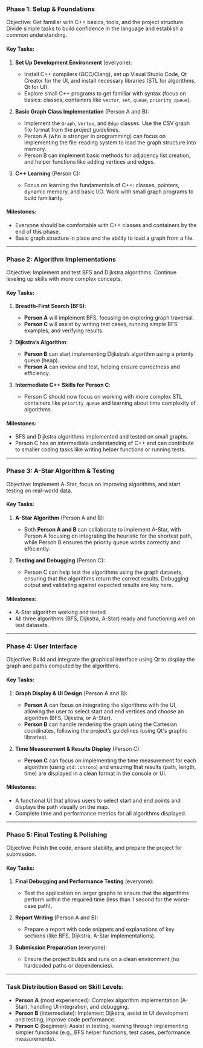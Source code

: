 ### **Phase 1: Setup & Foundations**
Objective: Get familiar with C++ basics, tools, and the project structure. Divide simple tasks to build confidence in the language and establish a common understanding.

#### Key Tasks:
1. **Set Up Development Environment** (everyone):
   - Install C++ compilers (GCC/Clang), set up Visual Studio Code, Qt Creator for the UI, and install necessary libraries (STL for algorithms, Qt for UI).
   - Explore small C++ programs to get familiar with syntax (focus on basics: classes, containers like `vector`, `set`, `queue`, `priority_queue`).

2. **Basic Graph Class Implementation** (Person A and B):
   - Implement the `Graph`, `Vertex`, and `Edge` classes. Use the CSV graph file format from the project guidelines.
   - Person A (who is stronger in programming) can focus on implementing the file-reading system to load the graph structure into memory.
   - Person B can implement basic methods for adjacency list creation, and helper functions like adding vertices and edges.

3. **C++ Learning** (Person C):
   - Focus on learning the fundamentals of C++: classes, pointers, dynamic memory, and basic I/O. Work with small graph programs to build familiarity.

#### Milestones:
- Everyone should be comfortable with C++ classes and containers by the end of this phase.
- Basic graph structure in place and the ability to load a graph from a file.

---

### **Phase 2: Algorithm Implementations**
Objective: Implement and test BFS and Dijkstra algorithms. Continue leveling up skills with more complex concepts.

#### Key Tasks:
1. **Breadth-First Search (BFS)**:
   - **Person A** will implement BFS, focusing on exploring graph traversal.
   - **Person C** will assist by writing test cases, running simple BFS examples, and verifying results.

2. **Dijkstra’s Algorithm**:
   - **Person B** can start implementing Dijkstra’s algorithm using a priority queue (heap).
   - **Person A** can review and test, helping ensure correctness and efficiency.

3. **Intermediate C++ Skills for Person C**:
   - Person C should now focus on working with more complex STL containers like `priority_queue` and learning about time complexity of algorithms.

#### Milestones:
- BFS and Dijkstra algorithms implemented and tested on small graphs.
- Person C has an intermediate understanding of C++ and can contribute to smaller coding tasks like writing helper functions or running tests.

---

### **Phase 3: A-Star Algorithm & Testing**
Objective: Implement A-Star, focus on improving algorithms, and start testing on real-world data.

#### Key Tasks:
1. **A-Star Algorithm** (Person A and B):
   - Both **Person A and B** can collaborate to implement A-Star, with Person A focusing on integrating the heuristic for the shortest path, while Person B ensures the priority queue works correctly and efficiently.

2. **Testing and Debugging** (Person C):
   - Person C can help test the algorithms using the graph datasets, ensuring that the algorithms return the correct results. Debugging output and validating against expected results are key here.

#### Milestones:
- A-Star algorithm working and tested.
- All three algorithms (BFS, Dijkstra, A-Star) ready and functioning well on test datasets.

---

### **Phase 4: User Interface**
Objective: Build and integrate the graphical interface using Qt to display the graph and paths computed by the algorithms.

#### Key Tasks:
1. **Graph Display & UI Design** (Person A and B):
   - **Person A** can focus on integrating the algorithms with the UI, allowing the user to select start and end vertices and choose an algorithm (BFS, Dijkstra, or A-Star).
   - **Person B** can handle rendering the graph using the Cartesian coordinates, following the project’s guidelines (using Qt's graphic libraries).

2. **Time Measurement & Results Display** (Person C):
   - **Person C** can focus on implementing the time measurement for each algorithm (using `std::chrono`) and ensuring that results (path, length, time) are displayed in a clean format in the console or UI.

#### Milestones:
- A functional UI that allows users to select start and end points and displays the path visually on the map.
- Complete time and performance metrics for all algorithms displayed.

---

### **Phase 5: Final Testing & Polishing**
Objective: Polish the code, ensure stability, and prepare the project for submission.

#### Key Tasks:
1. **Final Debugging and Performance Testing** (everyone):
   - Test the application on larger graphs to ensure that the algorithms perform within the required time (less than 1 second for the worst-case path).

2. **Report Writing** (Person A and B):
   - Prepare a report with code snippets and explanations of key sections (like BFS, Dijkstra, A-Star implementations).

3. **Submission Preparation** (everyone):
   - Ensure the project builds and runs on a clean environment (no hardcoded paths or dependencies).

---

### **Task Distribution Based on Skill Levels:**
- **Person A** (most experienced): Complex algorithm implementation (A-Star), handling UI integration, and debugging.
- **Person B** (intermediate): Implement Dijkstra, assist in UI development and testing, improve code performance.
- **Person C** (beginner): Assist in testing, learning through implementing simpler functions (e.g., BFS helper functions, test cases, performance measurements).


